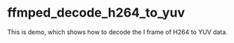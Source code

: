 # ffmped_decode_h264_to_yuv
This is demo, which shows how to decode the I frame of H264 to YUV data.
